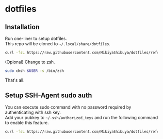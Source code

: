dotfiles
==

## Installation
Run one-liner to setup dotfiles.  
This repo will be cloned to `~/.local/share/dotfiles`.  
```bash
curl -fsL https://raw.githubusercontent.com/MikiyaShibuya/dotfiles/refs/heads/master/setup_dotfiles.sh | sudo bash -s --
```
(Opional) Change to zsh.  
```bash
sudo chsh $USER -s /bin/zsh  
```
That's all.

## Setup SSH-Agent sudo auth
You can execute sudo command with no password required by authenticating with ssh key.  
Add your pubkey to `~/.ssh/authorized_keys` and run the following command to enable this feature.  
```bash
curl -fsL https://raw.githubusercontent.com/MikiyaShibuya/dotfiles/refs/heads/master/shell/setup_ssh_agent_auth.sh  | sudo bash -s -- ~/.ssh/authorized_keys
```
